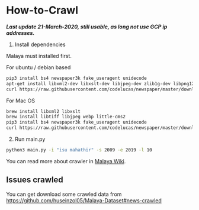# How-to-Crawl

**_Last update 21-March-2020, still usable, as long not use GCP ip addresses._**

1. Install dependencies

Malaya must installed first.

For ubuntu / debian based
```bash
pip3 install bs4 newspaper3k fake_useragent unidecode
apt-get install libxml2-dev libxslt-dev libjpeg-dev zlib1g-dev libpng12-dev -y
curl https://raw.githubusercontent.com/codelucas/newspaper/master/download_corpora.py | python3
```

For Mac OS
```bash
brew install libxml2 libxslt
brew install libtiff libjpeg webp little-cms2
pip3 install bs4 newspaper3k fake_useragent unidecode
curl https://raw.githubusercontent.com/codelucas/newspaper/master/download_corpora.py | python3
```

2. Run main.py

```bash
python3 main.py -i "isu mahathir" -s 2009 -e 2019 -l 10
```

You can read more about crawler in [Malaya Wiki](https://github.com/DevconX/Malaya/wiki).

## Issues crawled

You can get download some crawled data from https://github.com/huseinzol05/Malaya-Dataset#news-crawled